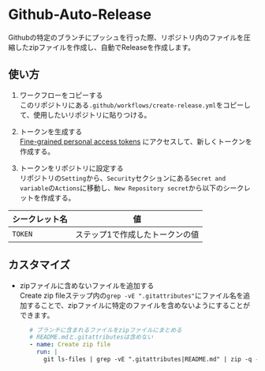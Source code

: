 # Github-Auto-Release
Githubの特定のブランチにプッシュを行った際、リポジトリ内のファイルを圧縮したzipファイルを作成し、自動でReleaseを作成します。

## 使い方
1. ワークフローをコピーする  
このリポジトリにある`.github/workflows/create-release.yml`をコピーして、使用したいリポジトリに貼りつける。

2. トークンを生成する  
[Fine-grained personal access tokens](https://github.com/settings/tokens?type=beta) にアクセスして、新しくトークンを作成する。

3. トークンをリポジトリに設定する  
リポジトリの`Setting`から、`Security`セクションにある`Secret and variable`の`Actions`に移動し、`New Repository secret`から以下のシークレットを作成する。

| シークレット名 | 値 |
| --- | :---: |
| `TOKEN` | ステップ1で作成したトークンの値 |

## カスタマイズ
* zipファイルに含めないファイルを追加する  
Create zip fileステップ内の`grep -vE ".gitattributes"`にファイル名を追加することで、zipファイルに特定のファイルを含めないようにすることができます。

```yml
      # ブランチに含まれるファイルをzipファイルにまとめる
      # README.mdと.gitattributesは含めない
      - name: Create zip file
        run: |
          git ls-files | grep -vE ".gitattributes|README.md" | zip -q -@ release.zip
```
